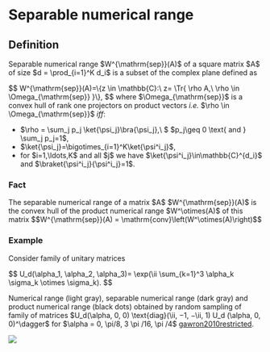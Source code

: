 Separable numerical range
=========================

Definition
----------

Separable numerical range \$W\^{\\mathrm{sep}}(A)\$ of a square matrix
\$A\$ of size \$d = \\prod\_{i=1}\^K d_i\$ is a subset of the complex
plane defined as

\$\$ W\^{\\mathrm{sep}}(A)=\\{z \\in \\mathbb{C}:\\ z= \\Tr{ \\rho A,\\
\\rho \\in \\Omega\_{\\mathrm{sep}} }\\}, \$\$ where
\$\\Omega\_{\\mathrm{sep}}\$ is a convex hull of rank one projectors on
product vectors *i.e.* \$\\rho \\in \\Omega\_{\\mathrm{sep}}\$ *iff*:

-   \$\\rho = \\sum_j p_j \\ket{\\psi_j}\\bra{\\psi_j},\\ \$ \$p_j\\geq
    0 \\text{ and } \\sum_j p_j=1\$,
-   \$\\ket{\\psi_j}=\\bigotimes\_{i=1}\^K\\ket{\\psi\^i_j}\$,
-   for \$i=1,\\ldots,K\$ and all \$j\$ we have
    \$\\ket{\\psi\^i_j}\\in\\mathbb{C}\^{d_i}\$ and
    \$\\braket{\\psi\^i_j}{\\psi\^i_j}=1\$.

### Fact

The separable numerical range of a matrix \$A\$
\$W\^{\\mathrm{sep}}(A)\$ is the convex hull of the product numerical
range \$W\^\\otimes(A)\$ of this matrix \$\$W\^{\\mathrm{sep}}(A) =
\\mathrm{conv}\\left(W\^\\otimes(A)\\right)\$\$

### Example

Consider family of unitary matrices

\$\$ U_d(\\alpha_1, \\alpha_2, \\alpha_3)= \\exp(\\ii \\sum\_{k=1}\^3
\\alpha_k \\sigma_k \\otimes \\sigma_k). \$\$

Numerical range (light gray), separable numerical range (dark gray) and
product numerical range (black dots) obtained by random sampling of
family of matrices \$U_d(\\alpha, 0, 0) \\text{diag}(\\ii, −1, −\\ii, 1)
U_d (\\alpha, 0, 0)\^\\dagger\$ for \$\\alpha = 0, \\pi/8, 3 \\pi /16,
\\pi /4\$ [gawron2010restricted](@cite).

![](/numerical-range/separable_range.png)
